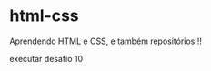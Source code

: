 # html-css
 
 Aprendendo HTML e CSS, e também repositórios!!!

 <a haref= "https://vizz-dev.github.io/html-css/ex19/index.html"> executar desafio 10 </a>

